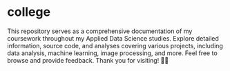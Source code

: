 # college
This repository serves as a comprehensive documentation of my coursework throughout my Applied Data Science studies. Explore detailed information, source code, and analyses covering various projects, including data analysis, machine learning, image processing, and more. Feel free to browse and provide feedback. Thank you for visiting! 🙌🏼
